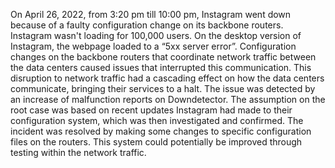 On April 26, 2022, from 3:20 pm till 10:00 pm, Instagram went down because of a faulty configuration change on its backbone routers. Instagram wasn't loading for 100,000 users. On the desktop version of Instagram, the webpage loaded to a “5xx server error”. Configuration changes on the backbone routers that coordinate network traffic between the data centers caused issues that interrupted this communication. This disruption to network traffic had a cascading effect on how the data centers communicate, bringing their services to a halt. The issue was detected by an increase of malfunction reports on Downdetector. The assumption on the root case was based on recent updates Instagram had made to their configuration system, which was then investigated and confirmed. The incident was resolved by making some changes to specific configuration files on the routers. This system could potentially be improved through testing within the network traffic.
